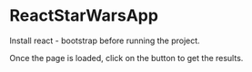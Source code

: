 # ReactStarWarsApp

Install react - bootstrap before running the project.

Once the page is loaded, click on the button to get the results.




